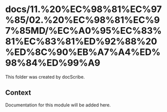 # docs/11.%20%EC%98%81%EC%97%85/02.%20%EC%98%81%EC%97%85MD/%EC%A0%95%EC%83%81%EC%83%81%ED%92%88%20%ED%8C%90%EB%A7%A4%ED%98%84%ED%99%A9

This folder was created by docScribe.

## Context

Documentation for this module will be added here.
